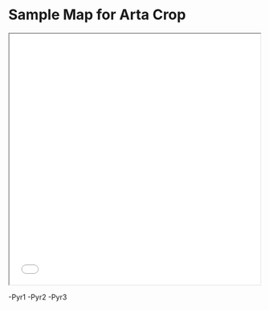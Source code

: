 # Sample Map for Arta Crop

<iframe src="soil_samples.html" height="500" width="500"></iframe>

-Pyr1
-Pyr2
-Pyr3
